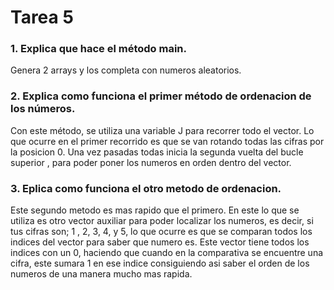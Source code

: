 # Tarea 5

### 1. Explica que hace el método main.
    
Genera 2 arrays y los completa con numeros aleatorios.


 ### 2. Explica como funciona el primer método de ordenacion de los números.
 
 Con este  método, se utiliza una variable J para recorrer todo el vector. Lo que ocurre en el primer recorrido es que se van rotando todas las cifras por la posicion 0. Una vez pasadas todas inicia la segunda vuelta del bucle superior , para poder poner los numeros en orden dentro del vector.
 
 
 ### 3. Eplica como funciona el otro metodo de ordenacion.
 
 Este segundo metodo es mas rapido que el primero. En este lo que se utiliza es otro vector auxiliar para poder localizar los numeros, es decir, si tus cifras son; 1 , 2, 3, 4, y 5, lo que ocurre es que se comparan todos los indices del vector para saber que numero es. Este vector tiene todos los indices con un 0, haciendo que cuando en la comparativa se encuentre una cifra, este sumara 1 en ese indice consiguiendo asi saber el orden de los numeros de una manera mucho mas rapida. 